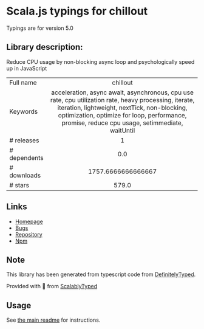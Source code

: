 
# Scala.js typings for chillout

Typings are for version 5.0

## Library description:
Reduce CPU usage by non-blocking async loop and psychologically speed up in JavaScript

|                    |                 |
| ------------------ | :-------------: |
| Full name          | chillout |
| Keywords           | acceleration, async await, asynchronous, cpu use rate, cpu utilization rate, heavy processing, iterate, iteration, lightweight, nextTick, non-blocking, optimization, optimize for loop, performance, promise, reduce cpu usage, setimmediate, waitUntil |
| # releases         | 1 |
| # dependents       | 0.0 |
| # downloads        | 1757.6666666666667 |
| # stars            | 579.0 |

## Links
- [Homepage](https://github.com/polygonplanet/chillout)
- [Bugs](https://github.com/polygonplanet/chillout/issues)
- [Repository](https://github.com/polygonplanet/chillout)
- [Npm](https://www.npmjs.com/package/chillout)
    


## Note
This library has been generated from typescript code from [DefinitelyTyped](https://definitelytyped.org).

Provided with :purple_heart: from [ScalablyTyped](https://github.com/oyvindberg/ScalablyTyped)

## Usage
See [the main readme](../../readme.md) for instructions.


